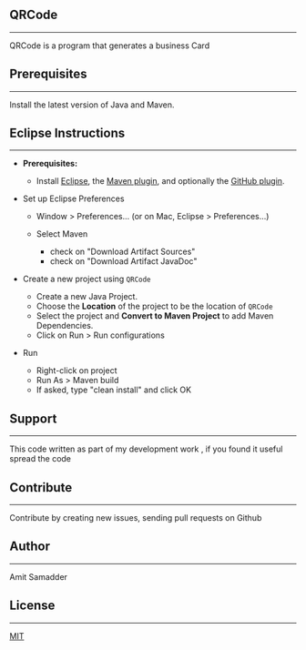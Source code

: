 ## QRCode
--------------
QRCode is a program that generates a business Card 

## Prerequisites
--------------
Install the latest version of Java and Maven.

## Eclipse Instructions
--------------------

* **Prerequisites:**
    * Install [Eclipse](http://www.eclipse.org/downloads/), the [Maven plugin](http://eclipse.org/m2e/), and optionally the [GitHub plugin](http://eclipse.github.com/).

* Set up Eclipse Preferences

    * Window > Preferences... (or on Mac, Eclipse > Preferences...)
    * Select Maven

        * check on "Download Artifact Sources"
        * check on "Download Artifact JavaDoc"

* Create a new project using `QRCode`

    * Create a new Java Project.
    * Choose the **Location** of the project to be the location of `QRCode`
    * Select the project and **Convert to Maven Project** to add Maven Dependencies.
    * Click on Run > Run configurations
       
* Run

    * Right-click on project
    * Run As > Maven build
    * If asked, type "clean install" and click OK


## Support
--------------
This code written as part of my development work , if you found it useful spread the code

## Contribute
--------------
Contribute by creating new issues, sending pull requests on Github

## Author
--------------
Amit Samadder

## License
--------------
[MIT](https://choosealicense.com/licenses/mit/)
